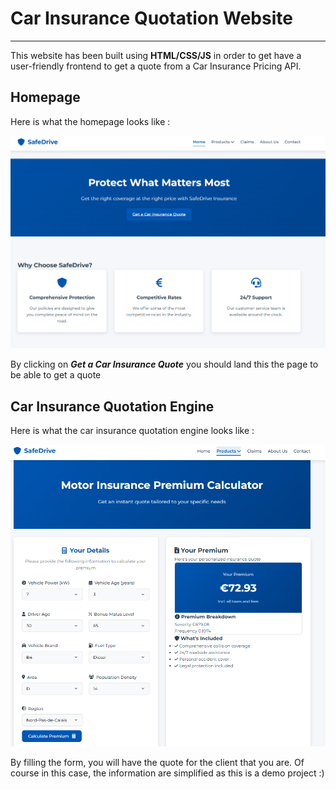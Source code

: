 # Car Insurance Quotation Website

---
This website has been built using **HTML/CSS/JS** in order to get have a user-friendly frontend to get a quote from a
Car Insurance Pricing API.

## Homepage

Here is what the homepage looks like :

![alt text](homepage.png "Title")

By clicking on ***Get a Car Insurance Quote*** you should land this the page to be able to get a quote

## Car Insurance Quotation Engine

Here is what the car insurance quotation engine looks like :

![alt text](car.png "Title")

By filling the form, you will have the quote for the client that you are. Of course in this case, the information are
simplified as this is a demo project :) 